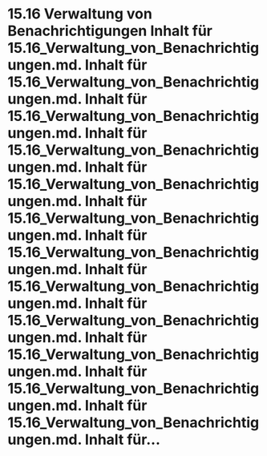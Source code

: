 # 15.16 Verwaltung von Benachrichtigungen Inhalt für 15.16_Verwaltung_von_Benachrichtigungen.md. Inhalt für 15.16_Verwaltung_von_Benachrichtigungen.md. Inhalt für 15.16_Verwaltung_von_Benachrichtigungen.md. Inhalt für 15.16_Verwaltung_von_Benachrichtigungen.md. Inhalt für 15.16_Verwaltung_von_Benachrichtigungen.md. Inhalt für 15.16_Verwaltung_von_Benachrichtigungen.md. Inhalt für 15.16_Verwaltung_von_Benachrichtigungen.md. Inhalt für 15.16_Verwaltung_von_Benachrichtigungen.md. Inhalt für 15.16_Verwaltung_von_Benachrichtigungen.md. Inhalt für 15.16_Verwaltung_von_Benachrichtigungen.md. Inhalt für 15.16_Verwaltung_von_Benachrichtigungen.md. Inhalt für 15.16_Verwaltung_von_Benachrichtigungen.md. Inhalt für...